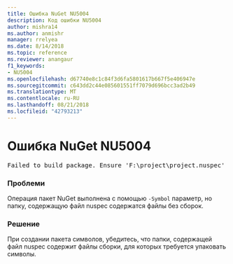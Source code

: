 ```yaml
---
title: Ошибка NuGet NU5004
description: Код ошибки NU5004
author: mishra14
ms.author: anmishr
manager: rrelyea
ms.date: 8/14/2018
ms.topic: reference
ms.reviewer: anangaur
f1_keywords:
- NU5004
ms.openlocfilehash: d67740e8c1c84f3d6fa5801617b667f5e406947e
ms.sourcegitcommit: c643dd2c44e085601551ff7079d696bcc3ad2b49
ms.translationtype: MT
ms.contentlocale: ru-RU
ms.lasthandoff: 08/21/2018
ms.locfileid: "42793213"
---
```

# <a name="nuget-error-nu5004"></a>Ошибка NuGet NU5004
<pre>Failed to build package. Ensure 'F:\project\project.nuspec' includes assembly files. For help on building symbols package, visit http://docs.nuget.org/.</pre>

### <a name="issue"></a>Проблеми

Операция пакет NuGet выполнена с помощью `-Symbol` параметр, но папку, содержащую файл nuspec содержатся файлы без сборок. 


### <a name="solution"></a>Решение

При создании пакета символов, убедитесь, что папки, содержащей файл nuspec содержит файлы сборки, для которых требуется упаковать символы.

